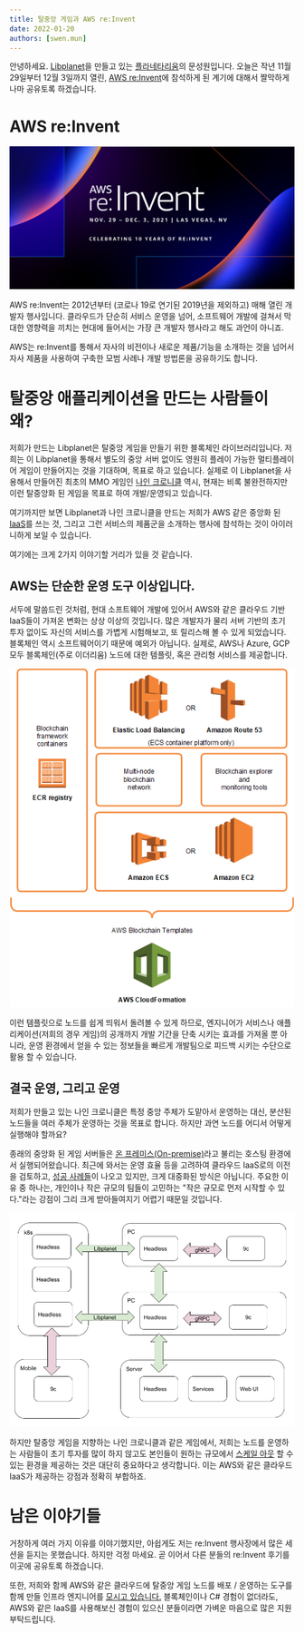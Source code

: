 ```yaml
---
title: 탈중앙 게임과 AWS re:Invent
date: 2022-01-20
authors: [swen.mun]
---
```


안녕하세요. [Libplanet]을 만들고 있는 [플라네타리움]의 문성원입니다.
오늘은 작년 11월 29일부터 12월 3일까지 열린, [AWS re:Invent]에 참석하게 된 계기에 대해서 짤막하게나마 공유토록 하겠습니다.

[Libplanet]: https://libplanet.io/
[플라네타리움]: https://planetariumhq.com/
[AWS re:Invent]: https://reinvent.awsevents.com/

# AWS re:Invent

![](images/reinvent2021.png)

AWS re:Invent는 2012년부터 (코로나 19로 연기된 2019년을 제외하고) 매해 열린 개발자 
행사입니다. 클라우드가 단순히 서비스 운영을 넘어, 소프트웨어 개발에 걸쳐서 막대한 
영향력을 끼치는 현대에 들어서는 가장 큰 개발자 행사라고 해도 과언이 아니죠.

AWS는 re:Invent를 통해서 자사의 비전이나 새로운 제품/기능을 소개하는 것을 넘어서
자사 제품을 사용하여 구축한 모범 사례나 개발 방법론을 공유하기도 합니다.

# 탈중앙 애플리케이션을 만드는 사람들이 왜?

저희가 만드는 Libplanet은 탈중앙 게임을 만들기 위한 블록체인 라이브러리입니다.
저희는 이 Libplanet을 통해서 별도의 중앙 서버 없이도 영원히 플레이 가능한
멀티플레이어 게임이 만들어지는 것을 기대하며, 목표로 하고 있습니다. 실제로 이
Libplanet을 사용해서 만들어진 최초의 MMO 게임인 [나인 크로니클] 역시, 현재는 비록
불완전하지만 이런 탈중앙화 된 게임을 목표로 하여 개발/운영되고 있습니다.

여기까지만 보면 Libplanet과 나인 크로니클을 만드는 저희가 AWS 같은 중앙화 된
<abbr title="Infrastructure as a Service">[IaaS]</abbr>를 쓰는 것, 그리고 그런 
서비스의 제품군을 소개하는 행사에 참석하는 것이 아이러니하게 보일 수 있습니다.

여기에는 크게 2가지 이야기할 거리가 있을 것 같습니다.

## AWS는 단순한 운영 도구 이상입니다.

서두에 말씀드린 것처럼, 현대 소프트웨어 개발에 있어서 AWS와 같은 클라우드 기반 
IaaS들이 가져온 변화는 상상 이상의 것입니다. 많은 개발자가 물리 서버 기반의 
초기 투자 없이도 자신의 서비스를 가볍게 시험해보고, 또 릴리스해 볼 수 있게 
되었습니다. 블록체인 역시 소프트웨어이기 때문에 예외가 아닙니다. 
실제로, AWS나 Azure, GCP 모두 블록체인(주로 이더리움) 노드에 대한 템플릿, 혹은 
관리형 서비스를 제공합니다.

![](images/aws-blockchain-template.png)

이런 템플릿으로 노드를 쉽게 띄워서 돌려볼 수 있게 하므로, 엔지니어가 서비스나 
애플리케이션(저희의 경우 게임)의 공개까지 개발 기간을 단축 시키는 효과를 가져올 뿐 
아니라, 운영 환경에서 얻을 수 있는 정보들을 빠르게 개발팀으로 피드백 시키는 수단으로
활용 할 수 있습니다.

## 결국 운영, 그리고 운영

저희가 만들고 있는 나인 크로니클은 특정 중앙 주체가 도맡아서 운영하는 대신, 분산된 
노드들을 여러 주체가 운영하는 것을 목표로 합니다. 하지만 과연 노드를 어디서 어떻게 
실행해야 할까요?

종래의 중앙화 된 게임 서버들은 [온 프레미스(On-premise)][On-premise]라고 불리는 
호스팅 환경에서 실행되어왔습니다. 최근에 와서는 운영 효율 등을 고려하여 클라우드 
IaaS로의 이전을 검토하고, [성공 사례들][1]이 나오고 있지만, 크게 대중화된 방식은 
아닙니다. 주요한 이유 중 하나는, 개인이나 작은 규모의 팀들이 고민하는 
"작은 규모로 먼저 시작할 수 있다."라는 강점이 그리 크게 받아들여지기 어렵기 때문일 
것입니다.

![](images/9c-structure.png)

하지만 탈중앙 게임을 지향하는 나인 크로니클과 같은 게임에서, 저희는 노드를 운영하는
사람들이 초기 투자를 많이 하지 않고도 본인들이 원하는 규모에서 
[스케일 아웃][scale-out] 할 수 있는 환경을 제공하는 것은 대단히 중요하다고 
생각합니다. 이는 AWS와 같은 클라우드 IaaS가 제공하는 강점과 정확히 부합하죠.

[나인 크로니클]: https://nine-chronicles.com
[IaaS]: https://en.wikipedia.org/wiki/Infrastructure_as_a_service
[On-premise]: https://en.wikipedia.org/wiki/On-premises_software
[Scale-out]: https://en.wikipedia.org/wiki/Scalability#Horizontal_(scale_out)_and_vertical_scaling_(scale_up)
[1]: https://aws.amazon.com/ko/gaming/gaming-customer-references/


# 남은 이야기들

거창하게 여러 가지 이유를 이야기했지만, 아쉽게도 저는 re:Invent 행사장에서 많은 
세션을 듣지는 못했습니다. 하지만 걱정 마세요. 곧 이어서 다른 분들의 re:Invent 
후기를 이곳에 공유토록 하겠습니다. 

또한, 저희와 함께 AWS와 같은 클라우드에 탈중앙 게임 노드를 배포 / 운영하는
도구를 함께 만들 인프라 엔지니어를 [모시고 있습니다.][2] 블록체인이나 C# 경험이
없더라도, AWS와 같은 IaaS를 사용해보신 경험이 있으신 분들이라면 가벼운 마음으로 
많은 지원 부탁드립니다.

[2]: TBD